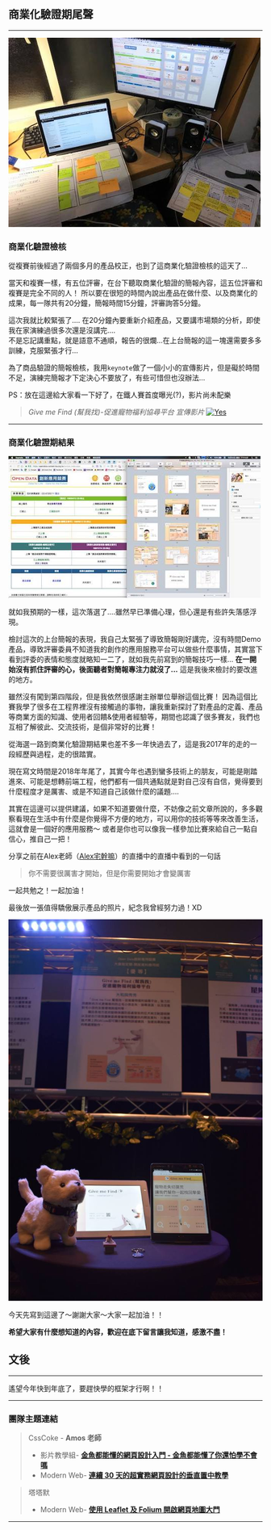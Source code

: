 ## 商業化驗證期尾聲
---

![img](https://github.com/tinatyc/King-Ironman-30Day-Challenge/blob/master/2018/article/img/day25_1.jpg?raw=true)
   
### 商業化驗證檢核
   
從複賽前後經過了兩個多月的產品校正，也到了這商業化驗證檢核的這天了...
   
當天和複賽一樣，有五位評審，在台下聽取商業化驗證的簡報內容，這五位評審和複賽是完全不同的人！
所以要在很短的時間內說出產品在做什麼、以及商業化的成果，每一隊共有20分鐘，簡報時間15分鐘，評審詢答5分鐘。

這次我就比較緊張了....
在20分鐘內要重新介紹產品，又要講市場類的分析，即使我在家演練過很多次還是沒講完....   
不是忘記講重點，就是語意不通順，報告的很爛...在上台簡報的這一塊還需要多多訓練，克服緊張才行...

為了商品驗證的簡報檢核，我用`keynote`做了一個小小的宣傳影片，但是礙於時間不足，演練完簡報才下定決心不要放了，有些可惜但也沒辦法...    
    
PS：放在這邊給大家看一下好了，在鐵人賽首度曝光(?)，影片尚未配樂

> _Give me Find (幫我找)-促進寵物福利協尋平台 宣傳影片_
[![Yes](https://img.youtube.com/vi/Pv5IDGO_moU/0.jpg)](https://www.youtube.com/watch?v=Pv5IDGO_moU)
    
    
---

### 商業化驗證期結果

![img](https://github.com/tinatyc/King-Ironman-30Day-Challenge/blob/master/2018/article/img/day25_2.jpg?raw=true)

就如我預期的一樣，這次落選了....雖然早已準備心理，但心還是有些許失落感浮現。
    
檢討這次的上台簡報的表現，我自己太緊張了導致簡報剛好講完，沒有時間Demo產品，導致評審委員不知道我的創作的應用服務平台可以做些什麼事情，其實當下看到評委的表情和態度就略知一二了，就如我先前寫到的簡報技巧一樣...
**在一開始沒有抓住評審的心，後面聽者對簡報專注力就沒了...**
這是我後來檢討的要改進的地方。

雖然沒有闖到第四階段，但是我依然很感謝主辦單位舉辦這個比賽！
因為這個比賽我學了很多在工程界裡沒有接觸過的事物，讓我重新探討了對產品的定義、產品等商業方面的知識、使用者回饋&使用者經驗等，期間也認識了很多賽友，我們也互相了解彼此、交流技術，是個非常好的比賽！

從海選一路到商業化驗證期結果也差不多一年快過去了，這是我2017年的走的一段經歷與過程，走的很踏實。

現在寫文時間是2018年年尾了，其實今年也遇到蠻多技術上的朋友，可能是剛踏進來、可能是想轉前端工程，他們都有一個共通點就是對自己沒有自信，覺得要到什麼程度才是厲害、或是不知道自己該做什麼的議題....

其實在這邊可以提供建議，如果不知道要做什麼，不妨像之前文章所說的，多多觀察看現在生活中有什麼是你覺得不方便的地方，可以用你的技術等等來改善生活，這就會是一個好的應用服務～
或者是你也可以像我一樣參加比賽來給自己一點自信心，推自己一把！

分享之前在Alex老師（[Alex宅幹嘛](https://www.youtube.com/channel/UCEL8871qFEakpqYpwBSjHNA)）的直播中的直播中看到的一句話

> 你不需要很厲害才開始，但是你需要開始才會變厲害

一起共勉之！一起加油！

最後放一張值得驕傲展示產品的照片，紀念我曾經努力過！XD

![img](https://github.com/tinatyc/King-Ironman-30Day-Challenge/blob/master/2018/article/img/day25_3.jpg?raw=true)

今天先寫到這邊了～謝謝大家～大家一起加油！！

**希望大家有什麼想知道的內容，歡迎在底下留言讓我知道，感激不盡！**    
    

## 文後

---

遙望今年快到年底了，要趕快學的框架才行啊！！

---

### 團隊主題連結

> CssCoke - **Amos 老師**
>
> - 影片教學組- **[金魚都能懂的網頁設計入門 - 金魚都能懂了你還怕學不會嗎](https://ithelp.ithome.com.tw/users/20112550/ironman/2072)**
> - Modern Web- **[連續 30 天的超實務網頁設計的垂直置中教學](https://ithelp.ithome.com.tw/users/20112550/ironman/2092)**

> 塔塔默
>
> - Modern Web- **[使用 Leaflet 及 Folium 開啟網頁地圖大門](https://ithelp.ithome.com.tw/users/20112552/ironman/2074)**

---
